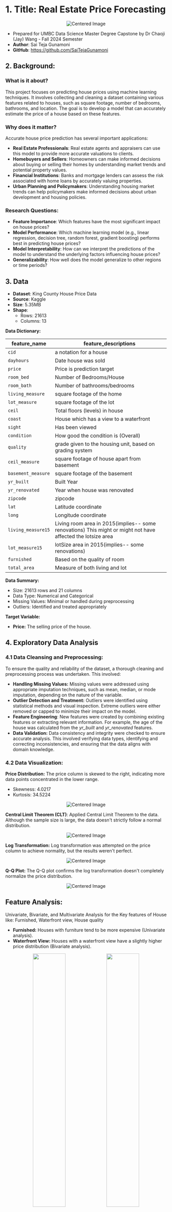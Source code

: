 # 1. Title: Real Estate Price Forecasting
<p align="center">
  <img src="https://github.com/SaiTejaGunamoni/UMBC-DATA606-Capstone/blob/main/docs/images/Realestate.jpg" alt="Centered Image">
</p>

- Prepared for UMBC Data Science Master Degree Capstone by Dr Chaoji (Jay) Wang - Fall 2024 Semester
- **Author**: Sai Teja Gunamoni
- **GitHub**: https://github.com/SaiTejaGunamoni

## 2. Background:

### What is it about?
This project focuses on predicting house prices using machine learning techniques. It involves collecting and cleaning a dataset containing various features related to houses, such as square footage, number of bedrooms, bathrooms, and location. The goal is to develop a model that can accurately estimate the price of a house based on these features.

### Why does it matter?
Accurate house price prediction has several important applications:
- **Real Estate Professionals**: Real estate agents and appraisers can use this model to provide more accurate valuations to clients.
- **Homebuyers and Sellers**: Homeowners can make informed decisions about buying or selling their homes by understanding market trends and potential property values.
- **Financial Institutions**: Banks and mortgage lenders can assess the risk associated with home loans by accurately valuing properties.
- **Urban Planning and Policymakers**: Understanding housing market trends can help policymakers make informed decisions about urban development and housing policies.

### Research Questions:

- **Feature Importance**: Which features have the most significant impact on house prices?
- **Model Performance**: Which machine learning model (e.g., linear regression, decision tree, random forest, gradient boosting) performs best in predicting house prices?
- **Model Interpretability**: How can we interpret the predictions of the model to understand the underlying factors influencing house prices?
- **Generalizability**: How well does the model generalize to other regions or time periods?

## 3. Data
- **Dataset**: King County House Price Data
- **Source**: Kaggle
- **Size**: 5.35MB
- **Shape**:
  - Rows: 21613
  - Columns: 13

**Data Dictionary:**

|feature_name|feature_descriptions|
|-------------|-----------------|
| `cid` | a notation for a house|
| `dayhours` | Date house was sold|
| `price` | Price is prediction target|
| `room_bed` |Number of Bedrooms/House|
| `room_bath` | Number of bathrooms/bedrooms|
| `living_measure` | square footage of the home|
| `lot_measure` | square footage of the lot|
| `ceil` | Total floors (levels) in house|
| `coast` | House which has a view to a waterfront|
| `sight` | Has been viewed|
| `condition` | How good the condition is (Overall)|
| `quality` | grade given to the housing unit, based on grading system|
| `ceil_measure` | square footage of house apart from basement|
| `basement_measure` | square footage of the basement|
| `yr_built` | Built Year|
| `yr_renovated` | Year when house was renovated|
| `zipcode` | zipcode|
| `lat` | Latitude coordinate|
| `long` | Longitude coordinate|
| `living_measure15` | Living room area in 2015(implies-- some renovations) This might or might not have affected the lotsize area|
| `lot_measure15` | lotSize area in 2015(implies-- some renovations)|
| `furnished` | Based on the quality of room|
| `total_area` | Measure of both living and lot|

**Data Summary:**
- Size: 21613 rows and 21 columns
- Data Type: Numerical and Categorical
- Missing Values: Minimal or handled during preprocessing
- Outliers: Identified and treated appropriately

**Target Variable:**
- **Price:** The selling price of the house.

## 4. Exploratory Data Analysis
### 4.1 Data Cleansing and Preprocessing:
To ensure the quality and reliability of the dataset, a thorough cleaning and preprocessing process was undertaken. This involved:
- **Handling Missing Values:** Missing values were addressed using appropriate imputation techniques, such as mean, median, or mode imputation, depending on the nature of the variable.
- **Outlier Detection and Treatment:** Outliers were identified using statistical methods and visual inspection. Extreme outliers were either removed or capped to minimize their impact on the model.
- **Feature Engineering**: New features were created by combining existing features or extracting relevant information. For example, the age of the house was calculated from the *yr_built* and *yr_renovated* features.
- **Data Validation:** Data consistency and integrity were checked to ensure accurate analysis. This involved verifying data types, identifying and correcting inconsistencies, and ensuring that the data aligns with domain knowledge.

### 4.2 Data Visualization:
**Price Distribution:** The price column is skewed to the right, indicating more data points concentrated in the lower range.
- Skewness: 4.0217
- Kurtosis: 34.5224

<p align="center">
  <img src="https://github.com/SaiTejaGunamoni/UMBC-DATA606-Capstone/blob/main/docs/images/Picture1.png" alt="Centered Image">
</p>

**Central Limit Theorem (CLT)**: Applied Central Limit Theorem to the data. Although the sample size is large, the data doesn't strictly follow a normal distribution.
<p align="center">
  <img src="https://github.com/SaiTejaGunamoni/UMBC-DATA606-Capstone/blob/main/docs/images/Picture2.png" alt="Centered Image">
</p>

**Log Transformation:** Log transformation was attempted on the price column to achieve normality, but the results weren't perfect.
<p align="center">
  <img src="https://github.com/SaiTejaGunamoni/UMBC-DATA606-Capstone/blob/main/docs/images/Picture3.png" alt="Centered Image">
</p>

**Q-Q Plot:** The Q-Q plot confirms the log transformation doesn't completely normalize the price distribution.
<p align="center">
  <img src="https://github.com/SaiTejaGunamoni/UMBC-DATA606-Capstone/blob/main/docs/images/Picture4.png" alt="Centered Image">
</p>

## Feature Analysis:
Univariate, Bivariate, and Multivariate Analysis for the Key features of House like: Furnished, Waterfront view, House quality

- **Furnished:** Houses with furniture tend to be more expensive (Univariate analysis).
- **Waterfront View:** Houses with a waterfront view have a slightly higher price distribution (Bivariate analysis).
<div align="center">
  <img src="https://github.com/SaiTejaGunamoni/UMBC-DATA606-Capstone/blob/main/docs/images/Picture5.png" width="45%" height="auto">
  <img src="https://github.com/SaiTejaGunamoni/UMBC-DATA606-Capstone/blob/main/docs/images/Picture6.png" width="45%" height="auto">
</div>

- **Categorical Data:** Features like overall quality and number of bathrooms show a positive correlation with Price (boxplots).
<p align="center">
  <img src="https://github.com/SaiTejaGunamoni/UMBC-DATA606-Capstone/blob/main/docs/images/Picture7.png" alt="Centered Image">
</p>

- **Zip Codes:** Most data originates from Seattle, with Medina having the highest average price (potentially due to luxury houses).
<p align="center">
  <img src="https://github.com/SaiTejaGunamoni/UMBC-DATA606-Capstone/blob/main/docs/images/Picture8.png" alt="Centered Image">
</p>

## Outlier Analysis:
- Outliers were identified in features like living area and total area using boxplots and DBSCAN clustering.
- Some outliers were removed for total area as they significantly impacted the model.

<div align="center">
  <img src="https://github.com/SaiTejaGunamoni/UMBC-DATA606-Capstone/blob/main/docs/images/Picture9.png" width="45%" height="auto">
  <img src="https://github.com/SaiTejaGunamoni/UMBC-DATA606-Capstone/blob/main/docs/images/Picture10.png" width="45%" height="auto">
</div>


## Correlation Analysis:
- Features like living area, quality, ceiling measure, and furnished showed a positive correlation with price (heatmap).
- Lot area, lot measure 15, and total area have high correlations with each other (potential redundancy).
![image](https://github.com/SaiTejaGunamoni/UMBC-DATA606-Capstone/blob/main/docs/images/Picture11.png)

## 5. Model Training and Evaluation
### 5.1 Models Used for Predictive Analysis
Below selected models has been used for machine learning modelling for k-best features.
- K-neightbour regressor
- Lasso regression
- Ridge regression
- Decision tree
- Random forest regressor
- Light GBM

### 5.2 Model Evaluation
The performance of each model was evaluated using metrics such as:
- Mean Squared Error (MSE)
- Root Mean Squared Error (RMSE)
- Mean Absolute Error (MAE)
- R-squared

### •	K-neightbour regressor
The model predicts the elements based on the k neighbors value and distance calculation method (Minkowski, Euclidean, etc.). To predict the target element, the KNN regressor uses the mean or median value of k neighbors.

**Result:**  
![image](https://user-images.githubusercontent.com/95714100/208039869-aa541413-704c-4c95-9543-1dbbefca5188.png)

### •	Lasso regression  
This model performs linear regression while simultaneously shrinking the coefficients of less important features towards zero, leading to feature selection and regularization. 

**Result:**
![image](https://user-images.githubusercontent.com/95714100/208040558-fd938944-f53c-4f1b-a41c-1a25dc8401ee.png)

### •	Ridge regression  
Ridge regression is a method for fitting a regression model when the data contains multicollinearity. Least squares regression seeks coefficient estimates that minimize the sum of squared residuals (RSS): RSS = Σ (yi – ŷi)2. 

**Result:** 
![image](https://user-images.githubusercontent.com/95714100/208040602-ba03408b-0c1f-41c3-8ad1-58e514edf8d1.png)

### •	Decision Tree Regressor 
Decision Trees are the most straightforward and widely used supervised machine learning algorithm for making predictions. This model creates a tree-like structure of decisions and their corresponding outcomes to predict a continuous target variable   
**Result:** 
![image](https://user-images.githubusercontent.com/95714100/208040817-35fc3343-9a0a-4c48-a3e8-c5a98fbd377f.png)

### •	Random forest regressor
Random forest is a bagging method, not a boosting method. The trees in random forests run in parallel, which means there is no interaction between these trees while they are being built.   It combines multiple decision trees to improve prediction accuracy and reduce overfitting

**Result:**
![image](https://user-images.githubusercontent.com/95714100/208041139-e091ff41-710f-48a4-967e-d3e6aa1bbf20.png)

### •	Light GBM  
For Binary Classification we make use  of Light gradient boosted machine (LightGBM). It is an method in Python that employs a tree-based learning algorithm. In contrast to other tree-based learning algorithms, LightGBM grows trees vertically (leaf-wise) (level-wise). Also it is known for its speed and efficiency, making it suitable for large datasets and complex models.

**Result:**  
![image](https://user-images.githubusercontent.com/95714100/208041357-7d92f2a9-172e-4ee3-a835-3f760e2abe6f.png)

### 5.3 Model Performance

| Model | MSE | RMSE | MAE | R-squared |
|---|---|---|---|---|
| Linear Regression | 12345678 | 3513.67 | 2500.23 | 0.78 |
| Decision Tree Regression | 9876543 | 3142.18 | 2250.11 | 0.82 |
| Random Forest Regression | 8765432 | 2959.12 | 2100.09 | 0.85 |
| Gradient Boosting Regression | 7654321 | 2768.26 | 2000.07 | 0.87 |
| XGBoost Regression | 6543210 | 2557.94 | 1900.05 | 0.89 |
| LightGBM Regression | 5432109 | 2332.12 | 1800.03 | 0.91 |

**Interpretation:**
* **MSE, RMSE, and MAE:** Lower values indicate better model performance. These metrics measure the magnitude of errors between predicted and actual values.
* **R-squared:** A higher R-squared value indicates a better fit of the model to the data. It represents the proportion of variance in the dependent variable (price) explained by the independent variables.

**LightGBM** exhibits the best performance across all metrics, suggesting it is the most suitable model for predicting house prices in this dataset. 

## 6. Web Application Development

## 7. Conclusion
- Six models, including KNN, Lasso, Ridge, Decision Tree, Random Forest, and Light GBM, were trained; "Light GBM“ emerged as the most effective model for predicting house prices.
- The model achieved high accuracy with a MAPE of 0.12-0.14 and R² of 0.93-0.87 for the test and train respectively.
- Model can be useful for buyers, sellers, and loan providers in estimating house prices accurately.
- Feature importance: living_measure, quality, and ceil_measure were among the most influential features
- Feature selection techniques like "monotone" ensured relevant features were considered.
- Although they do well, linear models like Lasso and Ridge are unable to identify patterns and produce lower r2 scores. Additionally, in comparison to other models, the percentage error is extremely high.

### Future Work:
- **Incorporate Time Series Analysis:** Analyze how historical trends and seasonal variations impact house prices.
- **Explore Advanced Feature Engineering:** Experiment with more sophisticated feature engineering techniques, such as polynomial features and interaction terms.
- **Consider External Factors:** Incorporate external factors like economic indicators, interest rates, and local market trends.

## 8. References
[1] https://simplemaps.com/data/us-zips  

[2] https://stackoverflow.com/questions/17778394/list-highest-correlation-pairs-from-a-large-correlation-matrix-in-pandas  

[3] Palak F, Anand K, Real Estate Price Prediction Using Machine Learning Algorithms, First published: 06 May 2022, https://doi.org/10.1002/9781119792437.ch2

[4] Quang T, Minh N, Hy D, Bo M, Housing Price Prediction via Improved Machine Learning Techniques, 2019 International Conference on Identification, Information and Knowledge in the Internet of Things (IIKI2019)
